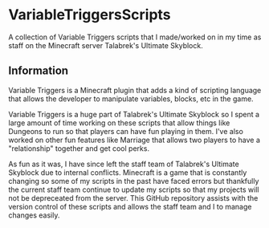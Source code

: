 # VariableTriggersScripts
A collection of Variable Triggers scripts that I made/worked on in my time as 
staff on the Minecraft server Talabrek's Ultimate Skyblock.

## Information
Variable Triggers is a Minecraft plugin that adds a kind of scripting language that
allows the developer to manipulate variables, blocks, etc in the game.

Variable Triggers is a huge part of Talabrek's Ultimate Skyblock so I spent a large amount
of time working on these scripts that allow things like Dungeons to run so that players
can have fun playing in them. I've also worked on other fun features like Marriage that
allows two players to have a "relationship" together and get cool perks.

As fun as it was, I have since left the staff team of Talabrek's Ultimate Skyblock due to
internal conflicts. Minecraft is a game that is constantly changing so some of my scripts in
the past have faced errors but thankfully the current staff team continue to update my scripts
so that my projects will not be depreceated from the server. This GitHub repository assists
with the version control of these scripts and allows the staff team and I to manage changes
easily.
